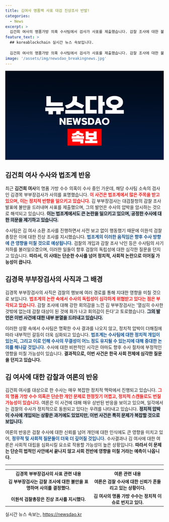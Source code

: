 ```yaml
---
title: 김여사 명품백 사표 대검 진상조사 반발!
categories:
  - News
excerpt: >
  김건희 여사의 명품가방 의혹 수사팀에서 검사가 사표를 제출했습니다. 감찰 조사에 대한 불만과 회의감을 드러낸 그는 어떤 배경을 가지고 사의를 표했을까요? 클릭해 자세한 진상을 확인해보세요!
feature_text: >
  ## koreablockchain 실시간 뉴스 속보입니다.

  김건희 여사의 명품가방 의혹 수사팀에서 검사가 사표를 제출했습니다. 감찰 조사에 대한 불만과 회의감을 드러낸 그는 어떤 배경을 가지고 사의를 표했을까요? 클릭해 자세한 진상을 확인해보세요!
image: '/assets/img/newsdao_breakingnews.jpg'
---
```


<p><img src="/assets/img/newsdao_breakingnews.jpg" alt="koreablockchain 속보" /></p>

<h2 data-ke-size="size26">김건희 여사 수사와 법조계 반응</h2>

<p data-ke-size="size16">최근 <b>김건희 여사</b>의 명품 가방 수수 의혹이 수사 중인 가운데, 해당 수사팀 소속의 검사인 김경목 부부장검사가 사의를 표명했습니다. <b><span style="color: #ee2323;">이 사건은 법조계에서 많은 주목을 받고 있으며, 이는 정치적 반향을 일으키고 있습니다.</span></b> 김 부부장검사는 대검찰청의 감찰 조사 발표에 불만을 드러내며 사표를 제출했으며, 그의 발언은 수사의 압박을 암시하는 것으로 해석되고 있습니다. <b><span style="background-color: #21538527;">이는 법조계에서도 큰 논란을 일으키고 있으며, 공정한 수사에 대한 의문을 제기하고 있습니다.</span></b> </p>

<p data-ke-size="size16">수사팀은 김 여사 소환 조사를 진행하면서 사전 보고 없이 행동했기 때문에 이원석 검찰총장은 이에 대한 진상 조사를 지시했습니다. <b><span style="color: #1a5490;">법조계의 이러한 움직임은 향후 수사 방향에 큰 영향을 미칠 것으로 예상됩니다.</span></b> 검찰의 개입과 감찰 조사 낙인 등은 수사팀의 사기 저하를 불러일으켰으며, 이러한 일들이 향후 검찰의 독립성에 대한 심각한 질문을 던지고 있습니다. <b>따라서, 이 사태는 단순한 수사를 넘어 정치적, 사회적 논란으로 이어질 가능성이 큽니다.</b> </p>

<h2 data-ke-size="size26">김경목 부부장검사의 사직과 그 배경</h2>

<p data-ke-size="size16">김경목 부부장검사의 사직은 검찰의 행보에 여러 경로를 통해 지대한 영향을 미칠 것으로 보입니다. <b><span style="color: #ee2323;">법조계의 논란 속에서 수사의 독립성이 심각하게 위협받고 있다는 점은 부각되고 있습니다.</span></b> 감찰 조사에 대해 강한 회의감을 느낀 김 부부장검사는 '열심히 수사한 것밖에 없는데 감찰 대상이 된 것에 화가 나고 회의감이 든다'고 토로했습니다. <b><span style="background-color: #21538527;">그의 발언은 이번 사건에 대한 내부 분열을 드러내고 있습니다.</span></b></p>

<p data-ke-size="size16">이러한 상황 속에서 수사팀은 명확한 수사 결과를 나오지 않고, 정치적 압박이 더해짐에 따라 내부적인 갈등이 더욱 심화되고 있습니다. <b><span style="color: #1a5490;">법조계는 수사팀에 대한 정치적 개입이 있는지, 그리고 이로 인해 수사의 무결성이 어느 정도 유지될 수 있는지에 대해 중대한 논의를 해나갈 것입니다.</span></b> 수사에 대한 비판적인 시각은 아마도 향후 수사 절차에 부정적인 영향을 미칠 가능성이 있습니다. <b>결과적으로, 이번 사건은 한국 사회 전체에 심각한 질문을 던지고 있습니다.</b> </p>

<h2 data-ke-size="size26">김 여사에 대한 감찰과 여론의 반응</h2>

<p data-ke-size="size16">김건희 여사를 대상으로 한 수사는 매우 복잡한 정치적 맥락에서 진행되고 있습니다. <b><span style="color: #ee2323;">그의 명품 가방 수수 의혹은 단순한 개인 문제로 한정짓기 어렵고, 정치적 스캔들로도 번질 가능성이 있습니다.</span></b> 여론은 이 사건에 대해 매우 상반된 반응을 보이고 있으며, 일각에서는 검찰의 수사가 정치적으로 동원되고 있다는 우려를 나타내고 있습니다. <b><span style="background-color: #21538527;">정치적 압박이 수사에 개입되는 상황은 과거에도 있었지만, 이번 사건은 특히 문제가 복잡할 것으로 보입니다.</span></b></p>

<p data-ke-size="size16">여론의 반응은 검찰 수사에 대한 신뢰를 넘어 개인에 대한 인식에도 큰 영향을 미치고 있어, <b><span style="color: #1a5490;">정무적 및 사회적 질문들이 더욱 더 깊어질 것입니다.</span></b> 수사결과나 김 여사에 대한 여론은 사회적 대립을 심화시킬 요소로 작용할 가능성이 높은 상황입니다. <b>따라서 이 문제는 단순히 법적인 사안에서 끝나지 않고 사회 전반에 영향을 미칠 거라는 예측이 나옵니다.</b></p>

<hr>

<table style="width: 100%;">
<tr>
<td style="text-align: center; height: 17px;"><b>김경목 부부장검사의 사표 관련 내용</b></td>
<td style="text-align: center; height: 17px;"><b>여론 관련 내용</b></td>
</tr>
<tr>
<td style="text-align: center; height: 30px;"><b>김 부부장검사는 감찰 조사에 대한 불만을 표명하며 사의를 결정했다.</b></td>
<td style="text-align: center; height: 30px;"><b>여론은 검찰 수사에 대한 신뢰가 흔들리고 있는 상황이다.</b></td>
</tr>
<tr>
<td style="text-align: center; height: 30px;"><b>이원석 검찰총장은 진상 조사를 지시했다.</b></td>
<td style="text-align: center; height: 30px;"><b>김 여사의 명품 가방 수수는 정치적 이슈로 번지고 있다.</b></td>
</tr>
</table>

<p data-ke-size="size16"></p>
실시간 뉴스 속보는, <a href="https://newsdao.kr" rel="dofollow">https://newsdao.kr</a>


